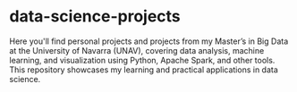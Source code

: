 # data-science-projects
Here you'll find personal projects and projects from my Master’s in Big Data at the University of Navarra (UNAV), covering data analysis, machine learning, and visualization using Python, Apache Spark, and other tools. This repository showcases my learning and practical applications in data science.
